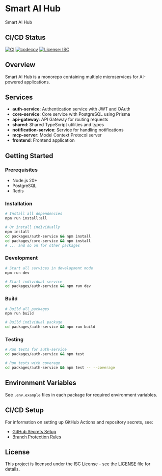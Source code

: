 # Smart AI Hub

Smart AI Hub

## CI/CD Status

[![CI](https://github.com/your-username/Smart-AI-Hub/workflows/CI/badge.svg)](https://github.com/your-username/Smart-AI-Hub/actions)
[![codecov](https://codecov.io/gh/your-username/Smart-AI-Hub/branch/main/graph/badge.svg)](https://codecov.io/gh/your-username/Smart-AI-Hub)
[![License: ISC](https://img.shields.io/badge/License-ISC-blue.svg)](https://opensource.org/licenses/ISC)

## Overview

Smart AI Hub is a monorepo containing multiple microservices for AI-powered applications.

## Services

- **auth-service**: Authentication service with JWT and OAuth
- **core-service**: Core service with PostgreSQL using Prisma
- **api-gateway**: API Gateway for routing requests
- **shared**: Shared TypeScript utilities and types
- **notification-service**: Service for handling notifications
- **mcp-server**: Model Context Protocol server
- **frontend**: Frontend application

## Getting Started

### Prerequisites

- Node.js 20+
- PostgreSQL
- Redis

### Installation

```bash
# Install all dependencies
npm run install:all

# Or install individually
npm install
cd packages/auth-service && npm install
cd packages/core-service && npm install
# ... and so on for other packages
```

### Development

```bash
# Start all services in development mode
npm run dev

# Start individual service
cd packages/auth-service && npm run dev
```

### Build

```bash
# Build all packages
npm run build

# Build individual package
cd packages/auth-service && npm run build
```

### Testing

```bash
# Run tests for auth-service
cd packages/auth-service && npm test

# Run tests with coverage
cd packages/auth-service && npm test -- --coverage
```

## Environment Variables

See `.env.example` files in each package for required environment variables.

## CI/CD Setup

For information on setting up GitHub Actions and repository secrets, see:
- [GitHub Secrets Setup](docs/github-secrets.md)
- [Branch Protection Rules](docs/branch-protection.md)

## License

This project is licensed under the ISC License - see the [LICENSE](LICENSE) file for details.
